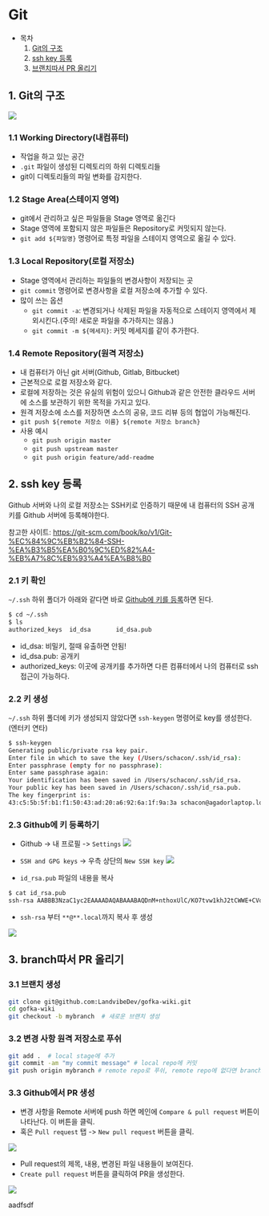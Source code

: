 # Git

- 목차
  1. [Git의 구조](#1-git의-구조)
  2. [ssh key 등록](#2-ssh-key-등록)
  3. [브랜치따서 PR 올리기](#3-branch따서-pr-올리기)

## 1. Git의 구조

![](assets/2019-06-17-21-33-14.png)

### 1.1 Working Directory(내컴퓨터)
- 작업을 하고 있는 공간
- `.git` 파일이 생성된 디렉토리의 하위 디렉토리들
- git이 디렉토리들의 파일 변화를 감지한다.


### 1.2 Stage Area(스테이지 영역)
- git에서 관리하고 싶은 파일들을 Stage 영역로 옮긴다
- Stage 영역에 포함되지 않은 파일들은 Repository로 커밋되지 않는다.
- `git add ${파일명}` 명령어로 특정 파일을 스테이지 영역으로 옮길 수 있다.

### 1.3 Local Repository(로컬 저장소)
- Stage 영역에서 관리하는 파일들의 변경사항이 저장되는 곳
- `git commit` 명령어로 변경사항을 로컬 저장소에 추가할 수 있다.
- 많이 쓰는 옵션
  - `git commit -a`: 변경되거나 삭제된 파일을 자동적으로 스테이지 영역에서 제외시킨다.(주의! 새로운 파일을 추가하지는 않음.)
  - `git commit -m ${메세지}`: 커밋 메세지를 같이 추가한다.


### 1.4 Remote Repository(원격 저장소)
- 내 컴퓨터가 아닌 git 서버(Github, Gitlab, Bitbucket)
- 근본적으로 로컬 저장소와 같다.
- 로컬에 저장하는 것은 유실의 위험이 있으니 Github과 같은 안전한 클라우드 서버에 소스를 보관하기 위한 목적을 가지고 있다.
- 원격 저장소에 소스를 저장하면 소스의 공유, 코드 리뷰 등의 협업이 가능해진다.
- `git push ${remote 저장소 이름} ${remote 저장소 branch}`
- 사용 예시
  - `git push origin master`
  - `git push upstream master`
  - `git push origin feature/add-readme`


## 2. ssh key 등록
Github 서버와 나의 로컬 저장소는 SSH키로 인증하기 때문에 내 컴퓨터의 SSH 공개키를 Github 서버에 등록해야한다.

참고한 사이트: https://git-scm.com/book/ko/v1/Git-%EC%84%9C%EB%B2%84-SSH-%EA%B3%B5%EA%B0%9C%ED%82%A4-%EB%A7%8C%EB%93%A4%EA%B8%B0

### 2.1 키 확인
`~/.ssh` 하위 폴더가 아래와 같다면 바로 [Github에 키를 등록](#23-github에-키-등록하기)하면 된다.
```bash
$ cd ~/.ssh
$ ls
authorized_keys  id_dsa       id_dsa.pub
```

- id_dsa: 비밀키, 절때 유출하면 안됨!
- id_dsa.pub: 공개키
- authorized_keys: 이곳에 공개키를 추가하면 다른 컴퓨터에서 나의 컴퓨터로 ssh 접근이 가능하다.


### 2.2 키 생성
`~/.ssh` 하위 폴더에 키가 생성되지 않았다면 `ssh-keygen` 명령어로 key를 생성한다.(엔터키 연타)
```bash
$ ssh-keygen
Generating public/private rsa key pair.
Enter file in which to save the key (/Users/schacon/.ssh/id_rsa):
Enter passphrase (empty for no passphrase):
Enter same passphrase again:
Your identification has been saved in /Users/schacon/.ssh/id_rsa.
Your public key has been saved in /Users/schacon/.ssh/id_rsa.pub.
The key fingerprint is:
43:c5:5b:5f:b1:f1:50:43:ad:20:a6:92:6a:1f:9a:3a schacon@agadorlaptop.local
```

### 2.3 Github에 키 등록하기

- Github -> 내 프로필 -> `Settings`
![](assets/2019-06-17-22-08-44.png)

- `SSH and GPG keys` -> 우측 상단의 `New SSH key`
![](assets/2019-06-17-22-09-37.png)


- `id_rsa.pub` 파일의 내용을 복사
```bash
$ cat id_rsa.pub
ssh-rsa AABBB3NzaC1yc2EAAAADAQABAAABAQDnM+nthoxUlC/KO7tvw1khJ2tCWWE+CVd/z4W1OwuT4KcpVWSIKbyr5oFWPsBJfFcfnZbjgAxymrDRXc+Q5/N1KYRhjXX1IiIyGEkkLe3Y0ZMN4Z/RfDPeJI/QblfY8LYGd0zHKdzO/P2n34IZmL8/3as5ZwQJRVs9s7Y21jTaGSX0J0BYvrwCnoKSiYKI5MPJtTY3gW0pb8nSeTt7Hb5q+nDOcGIGd8or6b84jejWVJgnjtudEQyO3CjC8UweVTGyGXi9ROnDW8Q2DpAIPWt5zqXpWV2S+V+nZbVl7CrMGYoYnIa9qyLt4rpl6EkZoBzsq51LTHFfHSkoVMTmgu13 user@AL01248003.local
```

- `ssh-rsa` 부터 `**@**.local`까지 복사 후 생성

![](assets/2019-06-17-22-11-04.png)

## 3. branch따서 PR 올리기


### 3.1 브랜치 생성
```bash
git clone git@github.com:LandvibeDev/gofka-wiki.git
cd gofka-wiki
git checkout -b mybranch  # 새로운 브랜치 생성
```

### 3.2 변경 사항 원격 저장소로 푸쉬
```bash
git add .  # local stage에 추가
git commit -am "my commit message" # local repo에 커밋
git push origin mybranch # remote repo로 푸쉬, remote repo에 없다면 branch가 새로 생성됨
```

### 3.3 Github에서 PR 생성
- 변경 사항을 Remote 서버에 push 하면 메인에 `Compare & pull request` 버튼이 나타난다. 이 버튼을 클릭.
- 혹은 `Pull request` 탭 -> `New pull request` 버튼을 클릭.
  
![](assets/2019-06-17-22-25-12.png)

- Pull request의 제목, 내용, 변경된 파일 내용들이 보여진다.
- `Create pull request` 버튼을 클릭하여 PR을 생성한다. 
  
![](assets/2019-06-17-22-25-00.png)

aadfsdf
